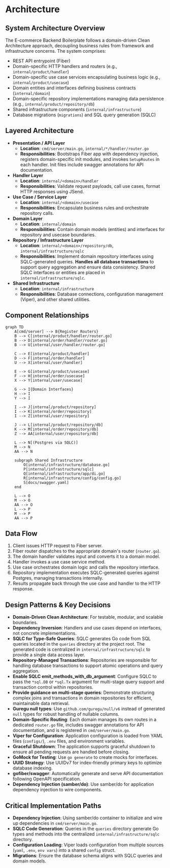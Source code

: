 # Architecture

## System Architecture Overview
The E-commerce Backend Boilerplate follows a domain-driven Clean Architecture approach, decoupling business rules from framework and infrastructure concerns. The system comprises:
- REST API entrypoint (Fiber)
- Domain-specific HTTP handlers and routers (e.g., `internal/product/handler`)
- Domain-specific use case services encapsulating business logic (e.g., `internal/product/usecase`)
- Domain entities and interfaces defining business contracts (`internal/domain`)
- Domain-specific repository implementations managing data persistence (e.g., `internal/product/repository/db`)
- Shared infrastructure components (`internal/infrastructure`)
- Database migrations (`migrations`) and SQL query generation (SQLC)

## Layered Architecture
- **Presentation / API Layer**
  - **Location**: `cmd/server/main.go`, `internal/*/handler/router.go`
  - **Responsibilities**: Bootstraps Fiber app with dependency injection, registers domain-specific init modules, and invokes `SetupRoutes` in each handler. Init files include swagger annotations for API documentation.
- **Handler Layer**
  - **Location**: `internal/<domain>/handler`
  - **Responsibilities**: Validate request payloads, call use cases, format HTTP responses using JSend.
- **Use Case / Service Layer**
  - **Location**: `internal/<domain>/usecase`
  - **Responsibilities**: Encapsulate business rules and orchestrate repository calls.
- **Domain Layer**
  - **Location**: `internal/domain`
  - **Responsibilities**: Contain domain models (entities) and interfaces for repository and usecase boundaries.
- **Repository / Infrastructure Layer**
  - **Location**: `internal/<domain>/repository/db`, `internal/infrastructure/sqlc`
  - **Responsibilities**: Implement domain repository interfaces using SQLC-generated queries. **Handles all database transactions** to support query aggregation and ensure data consistency. Shared SQLC interfaces or entities are placed in `internal/infrastructure/sqlc`.
- **Shared Infrastructure**
  - **Location**: `internal/infrastructure`
  - **Responsibilities**: Database connections, configuration management (Viper), and other shared utilities.

## Component Relationships
```mermaid
graph TD
    A[cmd/server] --> B{Register Routers}
    B --> C[internal/product/handler/router.go]
    B --> D[internal/order/handler/router.go]
    B --> U[internal/user/handler/router.go]
    
    C --> E[internal/product/handler]
    D --> F[internal/order/handler]
    U --> X[internal/user/handler]

    E --> G[internal/product/usecase]
    F --> H[internal/order/usecase]
    X --> Y[internal/user/usecase]

    G --> I{Domain Interfaces}
    H --> I
    Y --> I

    I --> J[internal/product/repository]
    I --> K[internal/order/repository]
    I --> Z[internal/user/repository]

    J --> L[internal/product/repository/db]
    K --> M[internal/order/repository/db]
    Z --> AA[internal/user/repository/db]

    L --> N[(Postgres via SQLC)]
    M --> N
    AA --> N
    
    subgraph Shared Infrastructure
        O[internal/infrastructure/database.go]
        P[internal/infrastructure/sqlc]
        Q[internal/infrastructure/app/di.go]
        R[internal/infrastructure/config/config.go]
        S[docs/swagger.yaml]
    end

    L --> O
    M --> O
    AA --> O
    L --> P
    M --> P
    AA --> P
```

## Data Flow
1. Client issues HTTP request to Fiber server.
2. Fiber router dispatches to the appropriate domain's router (`router.go`).
3. The domain handler validates input and converts it to a domain model.
4. Handler invokes a use case service method.
5. Use case orchestrates domain logic and calls the repository interface.
6. Repository implementation executes SQLC-generated queries against Postgres, managing transactions internally.
7. Results propagate back through the use case and handler to the HTTP response.

## Design Patterns & Key Decisions
- **Domain-Driven Clean Architecture**: For testable, modular, and scalable boundaries.
- **Dependency Inversion**: Handlers and use cases depend on interfaces, not concrete implementations.
- **SQLC for Type-Safe Queries**: SQLC generates Go code from SQL queries located in the `queries` directory at the project root. The generated code is centralized in `internal/infrastructure/sqlc` to provide a single data access layer.
- **Repository-Managed Transactions**: Repositories are responsible for handling database transactions to support atomic operations and query aggregation.
- **Enable SQLC emit_methods_with_db_argument**: Configure SQLC to pass the `*sql.DB` or `*sql.Tx` argument for multi-stage query support and transaction control within repositories.
- **Provide guidance on multi-stage queries**: Demonstrate structuring complex joins and transactions in domain repositories for efficient, maintainable data retrieval.
- **Guregu null types**: Use `github.com/guregu/null/v6` instead of generated `null` types for robust handling of nullable columns.
- **Domain-Specific Routing**: Each domain manages its own routes in a dedicated `router.go` file, includes swagger annotations for API documentation, and is registered in `cmd/server/main.go`.
- **Viper for Configuration**: Application configuration is loaded from YAML files (`configs/`), `.env` files, and environment variables.
- **Graceful Shutdown**: The application supports graceful shutdown to ensure all pending requests are handled before closing.
- **GoMock for Testing**: Use `go generate` to create mocks for interfaces.
- **UUID Strategy**: Use UUIDv7 for index-friendly primary keys to optimize database indexing.
- **gofiber/swagger**: Automatically generate and serve API documentation following OpenAPI specification.
- **Dependency Injection (samber/do)**: Use samber/do for application dependency injection to wire components.

## Critical Implementation Paths
- **Dependency Injection**: Using samber/do container to initialize and wire up dependencies in `cmd/server/main.go`.
- **SQLC Code Generation**: Queries in the `queries` directory generate Go types and methods into the centralized `internal/infrastructure/sqlc` directory.
- **Configuration Loading**: Viper loads configuration from multiple sources (`yaml`, `.env`, `env vars`) into a shared `config` struct.
- **Migrations**: Ensure the database schema aligns with SQLC queries and domain models.